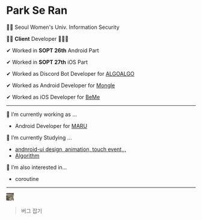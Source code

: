 # Park Se Ran

👩‍🎓 Seoul Women's Univ. Information Security 

👩‍💻 **Client** Developer 📱📱📱

✔ Worked in **SOPT 26th** Android Part 

✔ Worked in **SOPT 27th** iOS Part

✔ Worked as Discord Bot Developer for [ALGOALGO](https://github.com/ALGOALGO-swu/algoalgo-discord-bot)

✔ Worked as Android Developer for [Mongle](https://github.com/Sopt-Mongle/MongleAndroid_RELEASE)

✔ Worked as iOS Developer for [BeMe](https://github.com/TeamBeMe/BeMeiOS)

---
🔭 I’m currently working as ...
- Android Developer for [MARU](https://github.com/bookmaru/BABONUNU)
    
🌱 I’m currently Studying ...
- [andnroid-ui design, animation, touch event,,,](https://github.com/sery270/andnroid-ui-samples)
- [Algorithm](https://github.com/sery270/Algorithm)

🤔 I’m also interested in...
- coroutine
---
<img src="KakaoTalk_Photo_2020-11-02-09-27-16.jpeg" alt="2-1" style="zoom:10%;" width = "200px"/> 

> 버그 잡기 
